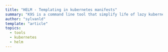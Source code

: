 ```yaml
---
title: "HELM - Templating in kubernetes manifests"
summary: "K9S is a command line tool that simplify life of lazy kubernetes administrators!"
author: "sylvanld"
template: "article"
topics:
  - tools
  - kubernetes
  - helm
---
```

